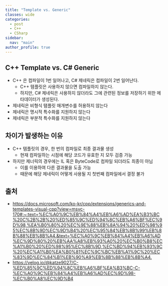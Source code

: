 ```yaml
---
title: "Template vs. Generic"
classes: wide
categories: 
  - post
  - C++
  - CSharp
sidebar:
  nav: "main"
author_profile: true
---
```


## C++ Template vs. C# Generic
* C++ 은 컴파일이 1번 일어나고, C# 제네릭은 컴파일이 2번 일어난다.
  * C++ 템플릿은 사용하지 않으면 컴파일하지 않는다. 
  * 하지만, C# 제네릭은 사용하지 않더라도 그에 관련된 정보를 저장하기 위한 메타데이터가 생성된다.
* 제네릭은 비형식 탬플릿 매개변수를 허용하지 않는다
* 제네릭은 명시적 특수화를 지원하지 않는다
* 제네릭은 부분적 특수화를 지원하지 않는다

## 차이가 발생하는 이유
* C++ 템플릿의 경우, 한 번의 컴파일로 최종 결과물 생성
  * 현재 컴파일하는 시점에 해당 코드가 유효한 지 모두 검증 가능
* 하지만 제너릭의 경우에는 IL 혹은 ByteCode로 컴파일 되더라도 최종이 아님
  * 이를 이용하여 다른 결과물을 도출 가능
  * 때문에 해당 제네릭이 어떻게 사용될 지 첫번째 컴파일에서 결정 불가

## 출처  
* <https://docs.microsoft.com/ko-kr/cpp/extensions/generics-and-templates-visual-cpp?view=msvc-170#:~:text=%EC%A0%9C%EB%84%A4%EB%A6%AD%EA%B3%BC%20C%2B%2B%20%ED%85%9C%ED%94%8C%EB%A6%BF%EC%9D%98,%EA%B0%80%20%EC%9E%88%EB%8A%94%20%ED%98%95%EC%8B%9D%EC%9D%B4%20%EC%95%84%EB%8B%99%EB%8B%88%EB%8B%A4.&text=%EC%A0%9C%EB%84%A4%EB%A6%AD%EC%9D%80%20%EB%AA%A8%EB%93%A0%20%EC%B0%B8%EC%A1%B0%20%ED%98%95%EC%8B%9D,%EC%BD%94%EB%93%9C%20%EC%A1%B0%EA%B0%81%EC%9C%BC%EB%A1%9C%20%EC%83%9D%EC%84%B1%EB%90%A9%EB%8B%88%EB%8B%A4.>
* <https://velog.io/@katze9027/C-%ED%85%9C%ED%94%8C%EB%A6%BF%EA%B3%BC-C-%EC%A0%9C%EB%84%A4%EB%A6%AD%EC%9D%98-%EC%B0%A8%EC%9D%B4>
